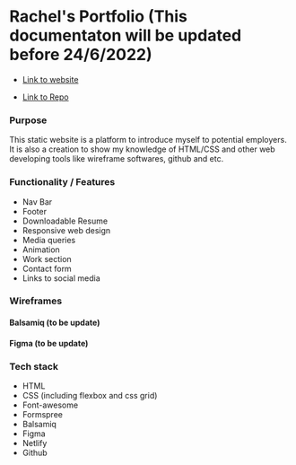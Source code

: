 # Rachel's Portfolio (This documentaton will be updated before 24/6/2022)

- [Link to website](https://rachel-s-portfolio.netlify.app/index.html)

- [Link to Repo](https://github.com/xinyirachel/Rachel-s-Portfolio)

### Purpose
This static website is a platform to introduce myself to potential employers. It is also a creation to show my knowledge of HTML/CSS and other web developing tools like wireframe softwares, github and etc.

### Functionality / Features
- Nav Bar
- Footer
- Downloadable Resume
- Responsive web design
- Media queries
- Animation
- Work section
- Contact form
- Links to social media

### Wireframes
#### Balsamiq (to be update)
#### Figma  (to be update)


### Tech stack
- HTML
- CSS (including flexbox and css grid)
- Font-awesome
- Formspree
- Balsamiq
- Figma
- Netlify
- Github


